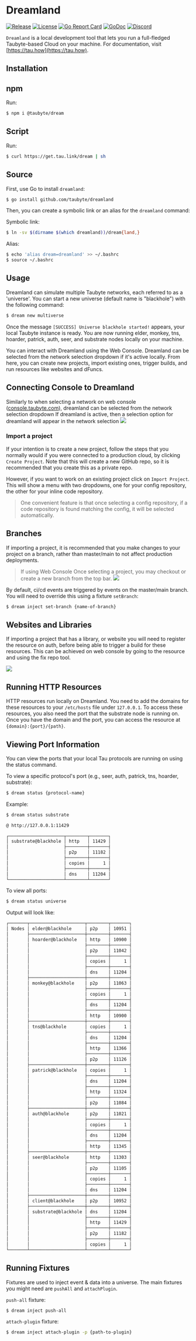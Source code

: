 # Dreamland
[![Release](https://img.shields.io/github/release/taubyte/dreamland.svg)](https://github.com/taubyte/dreamland/releases)
[![License](https://img.shields.io/github/license/taubyte/dreamland)](LICENSE)
[![Go Report Card](https://goreportcard.com/badge/taubyte/dreamland)](https://goreportcard.com/report/taubyte/dreamland)
[![GoDoc](https://godoc.org/github.com/taubyte/dreamland?status.svg)](https://pkg.go.dev/github.com/taubyte/dreamland)
[![Discord](https://img.shields.io/discord/973677117722202152?color=%235865f2&label=discord)](https://discord.gg/taubyte)

`Dreamland` is a local development tool that lets you run a full-fledged Taubyte-based Cloud on your machine. For documentation, visit [https://tau.how](https://tau.how).

## Installation

## npm
Run:

```bash
$ npm i @taubyte/dream
```

## Script
Run:

```bash
$ curl https://get.tau.link/dream | sh
```

## Source
First, use Go to install `dreamland`:

```bash
$ go install github.com/taubyte/dreamland
```

Then, you can create a symbolic link or an alias for the `dreamland` command:

Symbolic link:
```bash
$ ln -sv $(dirname $(which dreamland))/dream{land,} 
```
Alias:
```bash
$ echo 'alias dream=dreamland' >> ~/.bashrc
$ source ~/.bashrc
```

## Usage

Dreamland can simulate multiple Taubyte networks, each referred to as a 'universe'. You can start a new universe (default name is "blackhole") with the following command:

```bash
$ dream new multiverse 
```
Once the message `[SUCCESS] Universe blackhole started!` appears, your local Taubyte instance is ready. You are now running elder, monkey, tns, hoarder, patrick, auth, seer, and substrate nodes locally on your machine.

You can interact with Dreamland using the Web Console. Dreamland can be selected from the network selection dropdown if it's active locally. From here, you can create new projects, import existing ones, trigger builds, and run resources like websites and dFuncs.


## Connecting Console to Dreamland
Similarly to when selecting a network on web console ([console.taubyte.com](https://console.taubyte.com)), dreamland can be selected from the network selection dropdown 
If dreamland is active, then a selection option for dreamland will appear in the network selection
![](images/web-console-login.png)


### Import a project
If your intention is to create a new project, follow the steps that you normally would if you were connected to a production cloud, by clicking `Create Project`. Note that this will create a new GitHub repo, so it is recommended that you create this as a private repo.

However, if you want to work on an existing project click on `Import Project`. This will show a menu with two dropdowns, one for your config repository, the other for your inline code repository. 
 > One convenient feature is that once selecting a config repository, if a code repository is found matching the config, it will be selected automatically.

## Branches 
If importing a project, it is recommended that you make changes to your project on a branch, rather than master/main to not affect production deployments. 
> If using Web Console Once selecting a project, you may checkout or create a new branch from the top bar.
> ![](images/web-console-branch-selector.png)


By default, ci/cd events are triggered by events on the master/main branch. You will need to override this using a fixture `setBranch`:

```bash
$ dream inject set-branch {name-of-branch}
```

## Websites and Libraries

If importing a project that has a library, or website you will need to register the resource on auth, before being able to trigger a build for these resources. This can be achieved on web console by going to the resource and using the fix repo tool.

![](images/web-console-fix-repo.png)


## Running HTTP Resources

HTTP resources run locally on Dreamland. You need to add the domains for these resources to your `/etc/hosts` file under `127.0.0.1`. To access these resources, you also need the port that the substrate node is running on. Once you have the domain and the port, you can access the resource at `{domain}:{port}/{path}`.

## Viewing Port Information

You can view the ports that your local Tau protocols are running on using the status command.

To view a specific protocol's port (e.g., seer, auth, patrick, tns, hoarder, substrate):

```bash
$ dream status {protocol-name}
```

Example:
```bash
$ dream status substrate

@ http://127.0.0.1:11429

┌─────────────────────┬────────┬───────┐
│ substrate@blackhole │ http   │ 11429 │
│                     ├────────┼───────┤
│                     │ p2p    │ 11182 │
│                     ├────────┼───────┤
│                     │ copies │     1 │
│                     ├────────┼───────┤
│                     │ dns    │ 11204 │
└─────────────────────┴────────┴───────┘
```

To view all ports:
```bash
$ dream status universe 
```

Output will look like:
```bash
┌───────┬─────────────────────┬────────┬───────┐
│ Nodes │ elder@blackhole     │ p2p    │ 10951 │
│       ├─────────────────────┼────────┼───────┤
│       │ hoarder@blackhole   │ http   │ 10900 │
│       │                     ├────────┼───────┤
│       │                     │ p2p    │ 11042 │
│       │                     ├────────┼───────┤
│       │                     │ copies │     1 │
│       │                     ├────────┼───────┤
│       │                     │ dns    │ 11204 │
│       ├─────────────────────┼────────┼───────┤
│       │ monkey@blackhole    │ p2p    │ 11063 │
│       │                     ├────────┼───────┤
│       │                     │ copies │     1 │
│       │                     ├────────┼───────┤
│       │                     │ dns    │ 11204 │
│       │                     ├────────┼───────┤
│       │                     │ http   │ 10900 │
│       ├─────────────────────┼────────┼───────┤
│       │ tns@blackhole       │ copies │     1 │
│       │                     ├────────┼───────┤
│       │                     │ dns    │ 11204 │
│       │                     ├────────┼───────┤
│       │                     │ http   │ 11366 │
│       │                     ├────────┼───────┤
│       │                     │ p2p    │ 11126 │
│       ├─────────────────────┼────────┼───────┤
│       │ patrick@blackhole   │ copies │     1 │
│       │                     ├────────┼───────┤
│       │                     │ dns    │ 11204 │
│       │                     ├────────┼───────┤
│       │                     │ http   │ 11324 │
│       │                     ├────────┼───────┤
│       │                     │ p2p    │ 11084 │
│       ├─────────────────────┼────────┼───────┤
│       │ auth@blackhole      │ p2p    │ 11021 │
│       │                     ├────────┼───────┤
│       │                     │ copies │     1 │
│       │                     ├────────┼───────┤
│       │                     │ dns    │ 11204 │
│       │                     ├────────┼───────┤
│       │                     │ http   │ 11345 │
│       ├─────────────────────┼────────┼───────┤
│       │ seer@blackhole      │ http   │ 11303 │
│       │                     ├────────┼───────┤
│       │                     │ p2p    │ 11105 │
│       │                     ├────────┼───────┤
│       │                     │ copies │     1 │
│       │                     ├────────┼───────┤
│       │                     │ dns    │ 11204 │
│       ├─────────────────────┼────────┼───────┤
│       │ client@blackhole    │ p2p    │ 10952 │
│       ├─────────────────────┼────────┼───────┤
│       │ substrate@blackhole │ dns    │ 11204 │
│       │                     ├────────┼───────┤
│       │                     │ http   │ 11429 │
│       │                     ├────────┼───────┤
│       │                     │ p2p    │ 11182 │
│       │                     ├────────┼───────┤
│       │                     │ copies │     1 │
└───────┴─────────────────────┴────────┴───────┘
```


## Running Fixtures

Fixtures are used to inject event & data into a universe. The main fixtures you might need are `pushAll` and `attachPlugin`.

`push-all` fixture:

```bash 
$ dream inject push-all
```

`attach-plugin` fixture:

```bash
$ dream inject attach-plugin -p {path-to-plugin}
```

